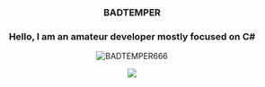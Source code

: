 <h3 align="center">BADTEMPER</h3>
<h3 align="center">Hello, I am an amateur developer mostly focused on C#</h3>
<p align="center"><img align="center" src="https://github-readme-stats.vercel.app/api/top-langs?username=BADTEMPER666&show_icons=true&theme=dark&locale=en&layout=compact" alt="BADTEMPER666" /></p>
<p align="center">
  <img src="https://discord.c99.nl/widget/theme-1/827230212433379358.png"/>
</p>
</p>
